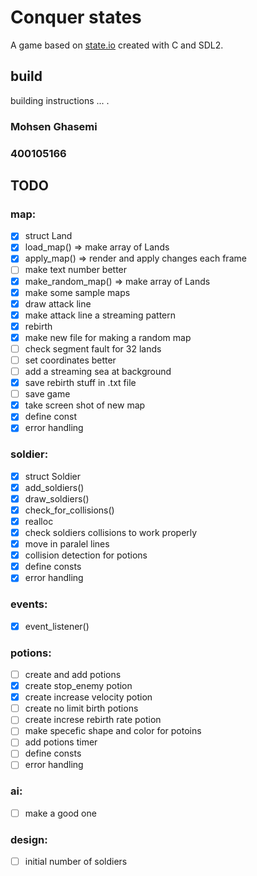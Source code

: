 # Conquer states
A game based on [state.io](https://play.google.com/store/apps/details?id=io.state.fight&hl=fa&gl=US) created with C and SDL2.

## build
building instructions ... .
### Mohsen Ghasemi
### 400105166

## TODO
### map:
- [x] struct Land
- [x] load_map() => make array of Lands
- [x] apply_map() => render and apply changes each frame
- [ ] make text number better
- [x] make_random_map() => make array of Lands
- [x] make some sample maps
- [x] draw attack line
- [x] make attack line a streaming pattern
- [x] rebirth
- [x] make new file for making a random map
- [ ] check segment fault for 32 lands
- [ ] set coordinates better
- [ ] add a streaming sea at background 
- [x] save rebirth stuff in .txt file
- [ ] save game
- [x] take screen shot of new map
- [x] define const
- [x] error handling
### soldier:
- [x] struct Soldier
- [x] add_soldiers()
- [x] draw_soldiers()
- [x] check_for_collisions()
- [x] realloc 
- [x] check soldiers collisions to work properly 
- [x] move in paralel lines
- [x] collision detection for potions
- [x] define consts
- [x] error handling 
### events:
- [x] event_listener()
### potions:
- [ ] create and add potions
- [x] create stop_enemy potion
- [x] create increase velocity potion
- [ ] create no limit birth potions
- [ ] create increse rebirth rate potion  
- [ ] make specefic shape and color for potoins
- [ ] add potions timer 
- [ ] define consts
- [ ] error handling
### ai:
- [ ] make a good one
### design:
- [ ] initial number of soldiers

